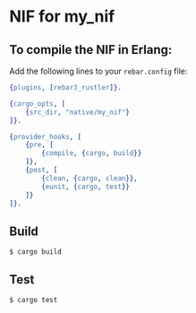 # NIF for my_nif

## To compile the NIF in Erlang:

Add the following lines to your `rebar.config` file:
```erlang
{plugins, [rebar3_rustler]}.

{cargo_opts, [
    {src_dir, "native/my_nif"}
]}.

{provider_hooks, [
    {pre, [
        {compile, {cargo, build}}
    ]},
    {post, [
        {clean, {cargo, clean}},
        {eunit, {cargo, test}}
    ]}
]}.
```

Build
-----

    $ cargo build

Test
-----

    $ cargo test
